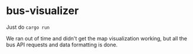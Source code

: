 # bus-visualizer

Just do `cargo run`

We ran out of time and didn't get the map visualization working, but all the bus API requests and data formatting is done.